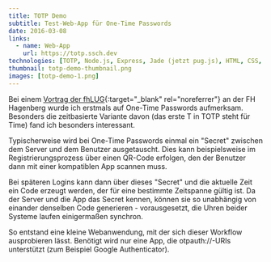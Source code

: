 ```yaml
---
title: TOTP Demo
subtitle: Test-Web-App für One-Time Passwords
date: 2016-03-08
links:
  - name: Web-App
    url: https://totp.ssch.dev 
technologies: [TOTP, Node.js, Express, Jade (jetzt pug.js), HTML, CSS, JavaScript]
thumbnail: totp-demo-thumbnail.png
images: [totp-demo-1.png]
---
```


Bei einem [Vortrag der fhLUG](https://fhlug.at/2016/02/onetime-passwords/){:target="_blank" rel="noreferrer"} an der FH Hagenberg wurde ich erstmals auf One-Time Passwords aufmerksam.
Besonders die zeitbasierte Variante davon (das erste T in TOTP steht für Time) fand ich besonders interessant.

Typischerweise wird bei One-Time Passwords einmal ein "Secret" zwischen dem Server und dem Benutzer ausgetauscht. Dies kann beispielsweise im Registrierungsprozess über einen QR-Code erfolgen, den der Benutzer dann mit einer kompatiblen App scannen muss.

Bei späteren Logins kann dann über dieses "Secret" und die aktuelle Zeit ein Code erzeugt werden, der für eine bestimmte Zeitspanne gültig ist.
Da der Server und die App das Secret kennen, können sie so unabhängig von einander denselben Code generieren - vorausgesetzt, die Uhren beider Systeme laufen einigermaßen synchron.

So entstand eine kleine Webanwendung, mit der sich dieser Workflow ausprobieren lässt. Benötigt wird nur eine App, die otpauth://-URIs unterstützt (zum Beispiel Google Authenticator).